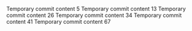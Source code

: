 Temporary commit content 5
Temporary commit content 13
Temporary commit content 26
Temporary commit content 34
Temporary commit content 41
Temporary commit content 67
